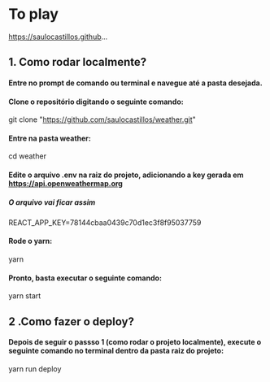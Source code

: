 # To play

https://saulocastillos.github...

## 1. Como rodar localmente?

#### Entre no prompt de comando ou terminal e navegue até a pasta desejada.

#### Clone o repositório digitando o seguinte comando:

  git clone "https://github.com/saulocastillos/weather.git"

#### Entre na pasta weather:

  cd weather

#### Edite o arquivo .env na raiz do projeto, adicionando a key gerada em https://api.openweathermap.org

##### O arquivo vai ficar assim

  REACT_APP_KEY=78144cbaa0439c70d1ec3f8f95037759

#### Rode o yarn:

  yarn

#### Pronto, basta executar o seguinte comando:

  yarn start

## 2 .Como fazer o deploy?

#### Depois de seguir o passso 1 (como rodar o projeto localmente), execute o seguinte comando no terminal dentro da pasta raiz do projeto:

  yarn run deploy